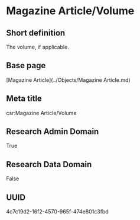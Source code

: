 # Magazine Article/Volume
## Short definition
The volume, if applicable.
## Base page
[Magazine Article](../Objects/Magazine Article.md)
## Meta title
csr:Magazine Article/Volume
## Research Admin Domain
True
## Research Data Domain
False
## UUID
4c7c19d2-16f2-4570-965f-474e801c3fbd
